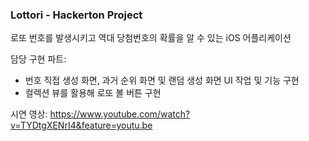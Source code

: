### Lottori - Hackerton Project

로또 번호를 발생시키고 역대 당첨번호의 확률을 알 수 있는 iOS 어플리케이션

담당 구현 파트:

- 번호 직접 생성 화면, 과거 순위 화면 및 랜덤 생성 화면 UI 작업 및 기능 구현
- 컬렉션 뷰를 활용해 로또 볼 버튼 구현

시연 영상: https://www.youtube.com/watch?v=TYDtgXENrI4&feature=youtu.be
